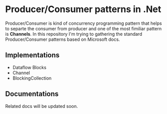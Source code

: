 
# Producer/Consumer patterns in .Net

Producer/Consumer is kind of concurrency programming pattern that helps to separte the consumer from producer and one of the most fimiliar pattern is **Channels**. 
In this repository I'm trying to gathering the standard Producer/Consumer patterns based on Microsoft docs.

## Implementations
- Dataflow Blocks
- Channel
- BlockingCollection

## Documentations
Related docs will be updated soon.
